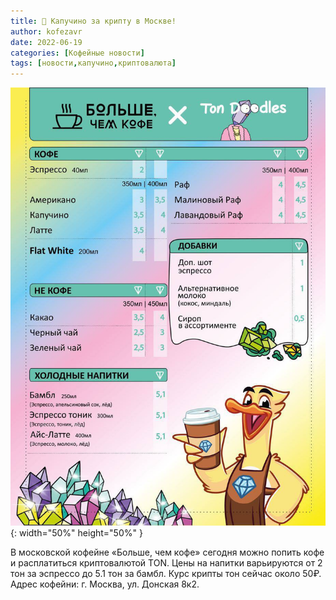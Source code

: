 ```yaml
---
title: 📰 Капучино за крипту в Москве!
author: kofezavr
date: 2022-06-19
categories: [Кофейные новости]
tags: [новости,капучино,криптовалюта]
--- 
```


![Капучино за крипту в Москве](/assets/img/posts/22/06/coffee-for-ton.jpg){: width="50%" height="50%" }

В московской кофейне «Больше, чем кофе» сегодня можно попить кофе и расплатиться криптовалютой TON. Цены на напитки варьируются от 2 тон за эспрессо до 5.1 тон за бамбл. Курс крипты тон сейчас около 50₽.
Адрес кофейни: г. Москва, ул. Донская 8к2. 
